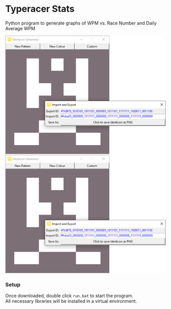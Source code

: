 # Typeracer Stats
Python program to generate graphs of WPM vs. Race Number and Daily Average WPM

![WPM vs. Race Number](https://github.com/Togohogo1/Identicon-Generator/blob/master/assets/screenshots/identicon_generator.png)\
![Daily Average WPM](https://github.com/Togohogo1/Identicon-Generator/blob/master/assets/screenshots/identicon_generator.png)

### Setup
Once downloaded, double click `run.bat` to start the program.\
All necessary libraries will be installed in a virtual environment.
